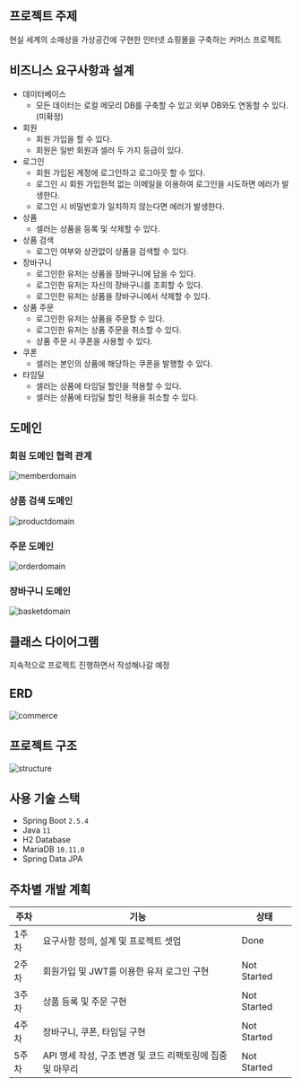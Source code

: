## 프로젝트 주제
현실 세계의 소매상을 가상공간에 구현한 인터넷 쇼핑몰을 구축하는 커머스 프로젝트

## 비즈니스 요구사항과 설계
* 데이터베이스
  * 모든 데이터는 로컬 메모리 DB를 구축할 수 있고 외부 DB와도 연동할 수 있다. (미확정)
* 회원
  * 회원 가입을 할 수 있다.
  * 회원은 일반 회원과 셀러 두 가지 등급이 있다.
* 로그인
  * 회원 가입된 계정에 로그인하고 로그아웃 할 수 있다.
  * 로그인 시 회원 가입한적 없는 이메일을 이용하여 로그인을 시도하면 에러가 발생한다.
  * 로그인 시 비밀번호가 일치하지 않는다면 에러가 발생한다.
* 상품
  * 셀러는 상품을 등록 및 삭제할 수 있다.
* 상품 검색
  * 로그인 여부와 상관없이 상품을 검색할 수 있다.
* 장바구니
  * 로그인한 유저는 상품을 장바구니에 담을 수 있다.
  * 로그인한 유저는 자신의 장바구니를 조회할 수 있다.
  * 로그인한 유저는 상품을 장바구니에서 삭제할 수 있다.
* 상품 주문
  * 로그인한 유저는 상품을 주문할 수 있다.
  * 로그인한 유저는 상품 주문을 취소할 수 있다.
  * 상품 주문 시 쿠폰을 사용할 수 있다.
* 쿠폰
  * 셀러는 본인의 상품에 해당하는 쿠폰을 발행할 수 있다.
* 타임딜
  * 셀러는 상품에 타임딜 할인을 적용할 수 있다.
  * 셀러는 상품에 타임딜 할인 적용을 취소할 수 있다.
  
## 도메인

### 회원 도메인 협력 관계
![memberdomain](https://user-images.githubusercontent.com/56020202/210162926-6c67ee9f-8bc5-4c4b-9475-e96df3793685.svg)

### 상품 검색 도메인
![productdomain](https://user-images.githubusercontent.com/56020202/210162998-0e4a10a9-4cd1-429d-8b40-8aa62b366f5d.svg)

### 주문 도메인
![orderdomain](https://user-images.githubusercontent.com/56020202/210163000-b7203739-1e37-4a63-acdd-141550dddee2.svg)

### 장바구니 도메인
![basketdomain](https://user-images.githubusercontent.com/56020202/210162995-e8ae7fa2-96ee-472e-9abe-eb32becdb844.svg)

## 클래스 다이어그램
지속적으로 프로젝트 진행하면서 작성해나갈 예정

## ERD
![commerce](https://user-images.githubusercontent.com/56020202/210163075-4f0eaaf3-c247-4927-be71-6439e341bca9.png)

## 프로젝트 구조
![structure](https://user-images.githubusercontent.com/56020202/210162951-836ff4f9-d321-44b0-ba87-681c7acdd2c5.svg)

## 사용 기술 스택
* Spring Boot `2.5.4`
* Java `11`
* H2 Database
* MariaDB `10.11.0`
* Spring Data JPA

## 주차별 개발 계획

|주차|기능|상태|
|------|---|---|
|1주차|요구사항 정의, 설계 및 프로젝트 셋업|Done|
|2주차|회원가입 및 JWT를 이용한 유저 로그인 구현|Not Started|
|3주차|상품 등록 및 주문 구현|Not Started|
|4주차|장바구니, 쿠폰, 타임딜 구현|Not Started|
|5주차|API 명세 작성, 구조 변경 및 코드 리팩토링에 집중 및 마무리|Not Started|
